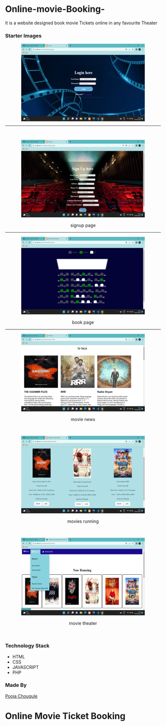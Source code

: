 # Online-movie-Booking-
 It is a website designed book movie Tickets online in any  favourite Theater

### Starter Images


<div align= "center"> 
<img src ="login.png" width = 400 height = 250 align = center> <br> <hr> <br>

<img src = "signup.png" width = 400 height = 250> <p>signup page</p> <hr>

<img src = "book.png" width = 400 height = 250> <p>book page </p> <hr>

<img src = "news.png" width = 400 height = 250> <p> movie news</p> <br> 
  
 <img src = "running.png" width = 400 height = 250> <p> movies running</p> <br> 
  
 <img src = "theaters.png" width = 400 height = 250> <p> movie theater</p> <br> 

</div>

<div align= "center">  


</div>

### Technology Stack 
* HTML
* CSS
* JAVASCRIPT
* PHP

### Made By
<a href = "https://www.linkedin.com/in/pooja-chougule-909b0a237/" >Pooja Chougule</a><br>


# Online Movie Ticket Booking
